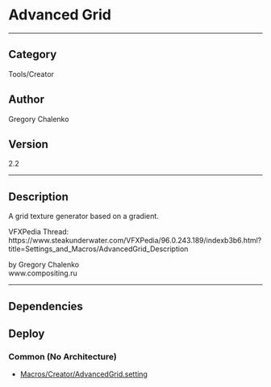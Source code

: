 # Advanced Grid
___

## Category
Tools/Creator

## Author
Gregory Chalenko

## Version
2.2

___

## Description
<p>A grid texture generator based on a gradient.</p>

<p>VFXPedia Thread:<br>
https://www.steakunderwater.com/VFXPedia/96.0.243.189/indexb3b6.html?title=Settings_and_Macros/AdvancedGrid_Description</p>

<p>by Gregory Chalenko<br>
www.compositing.ru</p>

___

## Dependencies

## Deploy

### Common (No Architecture)

<ul>
<li><a href="https://gitlab.com/WeSuckLess/Reactor/-/blob/master/Atoms/com.GregoryChalenko.AdvancedGrid/Macros/Creator/AdvancedGrid.setting?ref_type=heads">Macros/Creator/AdvancedGrid.setting</a></li>
</ul>
